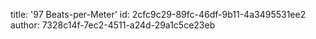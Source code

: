 title: '97 Beats-per-Meter'
id: 2cfc9c29-89fc-46df-9b11-4a3495531ee2
author: 7328c14f-7ec2-4511-a24d-29a1c5ce23eb
